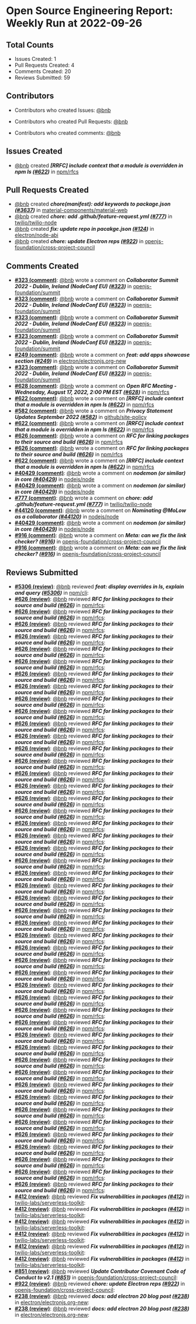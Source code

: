 # Open Source Engineering Report: Weekly Run at 2022-09-26

## Total Counts

* Issues Created: 1
* Pull Requests Created: 4
* Comments Created: 20
* Reviews Submitted: 59

## Contributors

* Contributors who created Issues: [@bnb](https://github.com/bnb)

* Contributors who created Pull Requests: [@bnb](https://github.com/bnb)

* Contributors who created comments: [@bnb](https://github.com/bnb)

## Issues Created

* [@bnb](https://github.com/bnb) created _**[RRFC] include context that a module is overridden in npm ls ([#622](https://github.com/npm/rfcs/issues/622))**_ in [npm/rfcs](https://github.com/npm/rfcs)

## Pull Requests Created

* [@bnb](https://github.com/bnb) created _**chore(manifest): add keywords to package.json ([#3637](https://github.com/material-components/material-web/pull/3637))**_ in [material-components/material-web](https://github.com/material-components/material-web)
* [@bnb](https://github.com/bnb) created _**chore: add .github/feature-request.yml ([#777](https://github.com/twilio/twilio-node/pull/777))**_ in [twilio/twilio-node](https://github.com/twilio/twilio-node)
* [@bnb](https://github.com/bnb) created _**fix: update repo in pacakge.json ([#124](https://github.com/electron/node-abi/pull/124))**_ in [electron/node-abi](https://github.com/electron/node-abi)
* [@bnb](https://github.com/bnb) created _**chore: update Electron reps ([#922](https://github.com/openjs-foundation/cross-project-council/pull/922))**_ in [openjs-foundation/cross-project-council](https://github.com/openjs-foundation/cross-project-council)

## Comments Created

* **[#323 (comment)](https://github.com/openjs-foundation/summit/issues/323#issuecomment-1231818707)**: [@bnb](https://github.com/bnb) wrote a comment on _**Collaborator Summit 2022 - Dublin, Ireland (NodeConf EU) ([#323](https://github.com/openjs-foundation/summit/issues/323))**_ in [openjs-foundation/summit](https://github.com/openjs-foundation/summit)
* **[#323 (comment)](https://github.com/openjs-foundation/summit/issues/323#issuecomment-1220997193)**: [@bnb](https://github.com/bnb) wrote a comment on _**Collaborator Summit 2022 - Dublin, Ireland (NodeConf EU) ([#323](https://github.com/openjs-foundation/summit/issues/323))**_ in [openjs-foundation/summit](https://github.com/openjs-foundation/summit)
* **[#323 (comment)](https://github.com/openjs-foundation/summit/issues/323#issuecomment-1220996507)**: [@bnb](https://github.com/bnb) wrote a comment on _**Collaborator Summit 2022 - Dublin, Ireland (NodeConf EU) ([#323](https://github.com/openjs-foundation/summit/issues/323))**_ in [openjs-foundation/summit](https://github.com/openjs-foundation/summit)
* **[#323 (comment)](https://github.com/openjs-foundation/summit/issues/323#issuecomment-1220315409)**: [@bnb](https://github.com/bnb) wrote a comment on _**Collaborator Summit 2022 - Dublin, Ireland (NodeConf EU) ([#323](https://github.com/openjs-foundation/summit/issues/323))**_ in [openjs-foundation/summit](https://github.com/openjs-foundation/summit)
* **[#249 (comment)](https://github.com/electron/electronjs.org-new/pull/249#issuecomment-1219777869)**: [@bnb](https://github.com/bnb) wrote a comment on _**feat: add apps showcase section ([#249](https://github.com/electron/electronjs.org-new/pull/249))**_ in [electron/electronjs.org-new](https://github.com/electron/electronjs.org-new)
* **[#323 (comment)](https://github.com/openjs-foundation/summit/issues/323#issuecomment-1218468316)**: [@bnb](https://github.com/bnb) wrote a comment on _**Collaborator Summit 2022 - Dublin, Ireland (NodeConf EU) ([#323](https://github.com/openjs-foundation/summit/issues/323))**_ in [openjs-foundation/summit](https://github.com/openjs-foundation/summit)
* **[#628 (comment)](https://github.com/npm/rfcs/issues/628#issuecomment-1218324237)**: [@bnb](https://github.com/bnb) wrote a comment on _**Open RFC Meeting - Wednesday, August 17, 2022, 2:00 PM EST ([#628](https://github.com/npm/rfcs/issues/628))**_ in [npm/rfcs](https://github.com/npm/rfcs)
* **[#622 (comment)](https://github.com/npm/rfcs/issues/622#issuecomment-1217515051)**: [@bnb](https://github.com/bnb) wrote a comment on _**[RRFC] include context that a module is overridden in npm ls ([#622](https://github.com/npm/rfcs/issues/622))**_ in [npm/rfcs](https://github.com/npm/rfcs)
* **[#582 (comment)](https://github.com/github/site-policy/pull/582#issuecomment-1209538343)**: [@bnb](https://github.com/bnb) wrote a comment on _**Privacy Statement Updates September 2022 ([#582](https://github.com/github/site-policy/pull/582))**_ in [github/site-policy](https://github.com/github/site-policy)
* **[#622 (comment)](https://github.com/npm/rfcs/issues/622#issuecomment-1208677713)**: [@bnb](https://github.com/bnb) wrote a comment on _**[RRFC] include context that a module is overridden in npm ls ([#622](https://github.com/npm/rfcs/issues/622))**_ in [npm/rfcs](https://github.com/npm/rfcs)
* **[#626 (comment)](https://github.com/npm/rfcs/pull/626#issuecomment-1208404501)**: [@bnb](https://github.com/bnb) wrote a comment on _**RFC for linking packages to their source and build ([#626](https://github.com/npm/rfcs/pull/626))**_ in [npm/rfcs](https://github.com/npm/rfcs)
* **[#626 (comment)](https://github.com/npm/rfcs/pull/626#issuecomment-1208359826)**: [@bnb](https://github.com/bnb) wrote a comment on _**RFC for linking packages to their source and build ([#626](https://github.com/npm/rfcs/pull/626))**_ in [npm/rfcs](https://github.com/npm/rfcs)
* **[#622 (comment)](https://github.com/npm/rfcs/issues/622#issuecomment-1206770524)**: [@bnb](https://github.com/bnb) wrote a comment on _**[RRFC] include context that a module is overridden in npm ls ([#622](https://github.com/npm/rfcs/issues/622))**_ in [npm/rfcs](https://github.com/npm/rfcs)
* **[#40429 (comment)](https://github.com/nodejs/node/issues/40429#issuecomment-1204434351)**: [@bnb](https://github.com/bnb) wrote a comment on _**nodemon (or similar) in core ([#40429](https://github.com/nodejs/node/issues/40429))**_ in [nodejs/node](https://github.com/nodejs/node)
* **[#40429 (comment)](https://github.com/nodejs/node/issues/40429#issuecomment-1204433046)**: [@bnb](https://github.com/bnb) wrote a comment on _**nodemon (or similar) in core ([#40429](https://github.com/nodejs/node/issues/40429))**_ in [nodejs/node](https://github.com/nodejs/node)
* **[#777 (comment)](https://github.com/twilio/twilio-node/pull/777#issuecomment-1204275170)**: [@bnb](https://github.com/bnb) wrote a comment on _**chore: add .github/feature-request.yml ([#777](https://github.com/twilio/twilio-node/pull/777))**_ in [twilio/twilio-node](https://github.com/twilio/twilio-node)
* **[#44120 (comment)](https://github.com/nodejs/node/issues/44120#issuecomment-1204266631)**: [@bnb](https://github.com/bnb) wrote a comment on _**Nominating @MoLow as a collaborator ([#44120](https://github.com/nodejs/node/issues/44120))**_ in [nodejs/node](https://github.com/nodejs/node)
* **[#40429 (comment)](https://github.com/nodejs/node/issues/40429#issuecomment-1203500647)**: [@bnb](https://github.com/bnb) wrote a comment on _**nodemon (or similar) in core ([#40429](https://github.com/nodejs/node/issues/40429))**_ in [nodejs/node](https://github.com/nodejs/node)
* **[#916 (comment)](https://github.com/openjs-foundation/cross-project-council/issues/916#issuecomment-1202933213)**: [@bnb](https://github.com/bnb) wrote a comment on _**Meta: can we fix the link checker? ([#916](https://github.com/openjs-foundation/cross-project-council/issues/916))**_ in [openjs-foundation/cross-project-council](https://github.com/openjs-foundation/cross-project-council)
* **[#916 (comment)](https://github.com/openjs-foundation/cross-project-council/issues/916#issuecomment-1202932048)**: [@bnb](https://github.com/bnb) wrote a comment on _**Meta: can we fix the link checker? ([#916](https://github.com/openjs-foundation/cross-project-council/issues/916))**_ in [openjs-foundation/cross-project-council](https://github.com/openjs-foundation/cross-project-council)

## Reviews Submitted

* **[#5306 (review)](https://github.com/npm/cli/pull/5306#pullrequestreview-1075098980)**: [@bnb](https://github.com/bnb) reviewed _**feat: display overrides in ls, explain and query ([#5306](https://github.com/npm/cli/pull/5306))**_ in [npm/cli](https://github.com/npm/cli): 
* **[#626 (review)](https://github.com/npm/rfcs/pull/626#pullrequestreview-1067198775)**: [@bnb](https://github.com/bnb) reviewed _**RFC for linking packages to their source and build ([#626](https://github.com/npm/rfcs/pull/626))**_ in [npm/rfcs](https://github.com/npm/rfcs): 
* **[#626 (review)](https://github.com/npm/rfcs/pull/626#pullrequestreview-1067188571)**: [@bnb](https://github.com/bnb) reviewed _**RFC for linking packages to their source and build ([#626](https://github.com/npm/rfcs/pull/626))**_ in [npm/rfcs](https://github.com/npm/rfcs): 
* **[#626 (review)](https://github.com/npm/rfcs/pull/626#pullrequestreview-1067187831)**: [@bnb](https://github.com/bnb) reviewed _**RFC for linking packages to their source and build ([#626](https://github.com/npm/rfcs/pull/626))**_ in [npm/rfcs](https://github.com/npm/rfcs): 
* **[#626 (review)](https://github.com/npm/rfcs/pull/626#pullrequestreview-1067175443)**: [@bnb](https://github.com/bnb) reviewed _**RFC for linking packages to their source and build ([#626](https://github.com/npm/rfcs/pull/626))**_ in [npm/rfcs](https://github.com/npm/rfcs): 
* **[#626 (review)](https://github.com/npm/rfcs/pull/626#pullrequestreview-1067168782)**: [@bnb](https://github.com/bnb) reviewed _**RFC for linking packages to their source and build ([#626](https://github.com/npm/rfcs/pull/626))**_ in [npm/rfcs](https://github.com/npm/rfcs): 
* **[#626 (review)](https://github.com/npm/rfcs/pull/626#pullrequestreview-1067062082)**: [@bnb](https://github.com/bnb) reviewed _**RFC for linking packages to their source and build ([#626](https://github.com/npm/rfcs/pull/626))**_ in [npm/rfcs](https://github.com/npm/rfcs): 
* **[#626 (review)](https://github.com/npm/rfcs/pull/626#pullrequestreview-1065780566)**: [@bnb](https://github.com/bnb) reviewed _**RFC for linking packages to their source and build ([#626](https://github.com/npm/rfcs/pull/626))**_ in [npm/rfcs](https://github.com/npm/rfcs): 
* **[#626 (review)](https://github.com/npm/rfcs/pull/626#pullrequestreview-1065778295)**: [@bnb](https://github.com/bnb) reviewed _**RFC for linking packages to their source and build ([#626](https://github.com/npm/rfcs/pull/626))**_ in [npm/rfcs](https://github.com/npm/rfcs): 
* **[#626 (review)](https://github.com/npm/rfcs/pull/626#pullrequestreview-1065775700)**: [@bnb](https://github.com/bnb) reviewed _**RFC for linking packages to their source and build ([#626](https://github.com/npm/rfcs/pull/626))**_ in [npm/rfcs](https://github.com/npm/rfcs): 
* **[#626 (review)](https://github.com/npm/rfcs/pull/626#pullrequestreview-1065774819)**: [@bnb](https://github.com/bnb) reviewed _**RFC for linking packages to their source and build ([#626](https://github.com/npm/rfcs/pull/626))**_ in [npm/rfcs](https://github.com/npm/rfcs): 
* **[#626 (review)](https://github.com/npm/rfcs/pull/626#pullrequestreview-1065771990)**: [@bnb](https://github.com/bnb) reviewed _**RFC for linking packages to their source and build ([#626](https://github.com/npm/rfcs/pull/626))**_ in [npm/rfcs](https://github.com/npm/rfcs): 
* **[#626 (review)](https://github.com/npm/rfcs/pull/626#pullrequestreview-1065770595)**: [@bnb](https://github.com/bnb) reviewed _**RFC for linking packages to their source and build ([#626](https://github.com/npm/rfcs/pull/626))**_ in [npm/rfcs](https://github.com/npm/rfcs): 
* **[#626 (review)](https://github.com/npm/rfcs/pull/626#pullrequestreview-1065768800)**: [@bnb](https://github.com/bnb) reviewed _**RFC for linking packages to their source and build ([#626](https://github.com/npm/rfcs/pull/626))**_ in [npm/rfcs](https://github.com/npm/rfcs): 
* **[#626 (review)](https://github.com/npm/rfcs/pull/626#pullrequestreview-1065767680)**: [@bnb](https://github.com/bnb) reviewed _**RFC for linking packages to their source and build ([#626](https://github.com/npm/rfcs/pull/626))**_ in [npm/rfcs](https://github.com/npm/rfcs): 
* **[#626 (review)](https://github.com/npm/rfcs/pull/626#pullrequestreview-1065766336)**: [@bnb](https://github.com/bnb) reviewed _**RFC for linking packages to their source and build ([#626](https://github.com/npm/rfcs/pull/626))**_ in [npm/rfcs](https://github.com/npm/rfcs): 
* **[#626 (review)](https://github.com/npm/rfcs/pull/626#pullrequestreview-1065764703)**: [@bnb](https://github.com/bnb) reviewed _**RFC for linking packages to their source and build ([#626](https://github.com/npm/rfcs/pull/626))**_ in [npm/rfcs](https://github.com/npm/rfcs): 
* **[#626 (review)](https://github.com/npm/rfcs/pull/626#pullrequestreview-1065764317)**: [@bnb](https://github.com/bnb) reviewed _**RFC for linking packages to their source and build ([#626](https://github.com/npm/rfcs/pull/626))**_ in [npm/rfcs](https://github.com/npm/rfcs): 
* **[#626 (review)](https://github.com/npm/rfcs/pull/626#pullrequestreview-1065762704)**: [@bnb](https://github.com/bnb) reviewed _**RFC for linking packages to their source and build ([#626](https://github.com/npm/rfcs/pull/626))**_ in [npm/rfcs](https://github.com/npm/rfcs): 
* **[#626 (review)](https://github.com/npm/rfcs/pull/626#pullrequestreview-1065761402)**: [@bnb](https://github.com/bnb) reviewed _**RFC for linking packages to their source and build ([#626](https://github.com/npm/rfcs/pull/626))**_ in [npm/rfcs](https://github.com/npm/rfcs): 
* **[#626 (review)](https://github.com/npm/rfcs/pull/626#pullrequestreview-1065760981)**: [@bnb](https://github.com/bnb) reviewed _**RFC for linking packages to their source and build ([#626](https://github.com/npm/rfcs/pull/626))**_ in [npm/rfcs](https://github.com/npm/rfcs): 
* **[#626 (review)](https://github.com/npm/rfcs/pull/626#pullrequestreview-1065760284)**: [@bnb](https://github.com/bnb) reviewed _**RFC for linking packages to their source and build ([#626](https://github.com/npm/rfcs/pull/626))**_ in [npm/rfcs](https://github.com/npm/rfcs): 
* **[#626 (review)](https://github.com/npm/rfcs/pull/626#pullrequestreview-1065756431)**: [@bnb](https://github.com/bnb) reviewed _**RFC for linking packages to their source and build ([#626](https://github.com/npm/rfcs/pull/626))**_ in [npm/rfcs](https://github.com/npm/rfcs): 
* **[#626 (review)](https://github.com/npm/rfcs/pull/626#pullrequestreview-1065756025)**: [@bnb](https://github.com/bnb) reviewed _**RFC for linking packages to their source and build ([#626](https://github.com/npm/rfcs/pull/626))**_ in [npm/rfcs](https://github.com/npm/rfcs): 
* **[#626 (review)](https://github.com/npm/rfcs/pull/626#pullrequestreview-1065753989)**: [@bnb](https://github.com/bnb) reviewed _**RFC for linking packages to their source and build ([#626](https://github.com/npm/rfcs/pull/626))**_ in [npm/rfcs](https://github.com/npm/rfcs): 
* **[#626 (review)](https://github.com/npm/rfcs/pull/626#pullrequestreview-1065751658)**: [@bnb](https://github.com/bnb) reviewed _**RFC for linking packages to their source and build ([#626](https://github.com/npm/rfcs/pull/626))**_ in [npm/rfcs](https://github.com/npm/rfcs): 
* **[#626 (review)](https://github.com/npm/rfcs/pull/626#pullrequestreview-1065750920)**: [@bnb](https://github.com/bnb) reviewed _**RFC for linking packages to their source and build ([#626](https://github.com/npm/rfcs/pull/626))**_ in [npm/rfcs](https://github.com/npm/rfcs): 
* **[#626 (review)](https://github.com/npm/rfcs/pull/626#pullrequestreview-1065748167)**: [@bnb](https://github.com/bnb) reviewed _**RFC for linking packages to their source and build ([#626](https://github.com/npm/rfcs/pull/626))**_ in [npm/rfcs](https://github.com/npm/rfcs): 
* **[#626 (review)](https://github.com/npm/rfcs/pull/626#pullrequestreview-1065738870)**: [@bnb](https://github.com/bnb) reviewed _**RFC for linking packages to their source and build ([#626](https://github.com/npm/rfcs/pull/626))**_ in [npm/rfcs](https://github.com/npm/rfcs): 
* **[#626 (review)](https://github.com/npm/rfcs/pull/626#pullrequestreview-1065737951)**: [@bnb](https://github.com/bnb) reviewed _**RFC for linking packages to their source and build ([#626](https://github.com/npm/rfcs/pull/626))**_ in [npm/rfcs](https://github.com/npm/rfcs): 
* **[#626 (review)](https://github.com/npm/rfcs/pull/626#pullrequestreview-1065731345)**: [@bnb](https://github.com/bnb) reviewed _**RFC for linking packages to their source and build ([#626](https://github.com/npm/rfcs/pull/626))**_ in [npm/rfcs](https://github.com/npm/rfcs): 
* **[#626 (review)](https://github.com/npm/rfcs/pull/626#pullrequestreview-1065728686)**: [@bnb](https://github.com/bnb) reviewed _**RFC for linking packages to their source and build ([#626](https://github.com/npm/rfcs/pull/626))**_ in [npm/rfcs](https://github.com/npm/rfcs): 
* **[#626 (review)](https://github.com/npm/rfcs/pull/626#pullrequestreview-1065723451)**: [@bnb](https://github.com/bnb) reviewed _**RFC for linking packages to their source and build ([#626](https://github.com/npm/rfcs/pull/626))**_ in [npm/rfcs](https://github.com/npm/rfcs): 
* **[#626 (review)](https://github.com/npm/rfcs/pull/626#pullrequestreview-1065716322)**: [@bnb](https://github.com/bnb) reviewed _**RFC for linking packages to their source and build ([#626](https://github.com/npm/rfcs/pull/626))**_ in [npm/rfcs](https://github.com/npm/rfcs): 
* **[#626 (review)](https://github.com/npm/rfcs/pull/626#pullrequestreview-1065711322)**: [@bnb](https://github.com/bnb) reviewed _**RFC for linking packages to their source and build ([#626](https://github.com/npm/rfcs/pull/626))**_ in [npm/rfcs](https://github.com/npm/rfcs): 
* **[#626 (review)](https://github.com/npm/rfcs/pull/626#pullrequestreview-1065696488)**: [@bnb](https://github.com/bnb) reviewed _**RFC for linking packages to their source and build ([#626](https://github.com/npm/rfcs/pull/626))**_ in [npm/rfcs](https://github.com/npm/rfcs): 
* **[#626 (review)](https://github.com/npm/rfcs/pull/626#pullrequestreview-1065690677)**: [@bnb](https://github.com/bnb) reviewed _**RFC for linking packages to their source and build ([#626](https://github.com/npm/rfcs/pull/626))**_ in [npm/rfcs](https://github.com/npm/rfcs): 
* **[#626 (review)](https://github.com/npm/rfcs/pull/626#pullrequestreview-1065687421)**: [@bnb](https://github.com/bnb) reviewed _**RFC for linking packages to their source and build ([#626](https://github.com/npm/rfcs/pull/626))**_ in [npm/rfcs](https://github.com/npm/rfcs): 
* **[#626 (review)](https://github.com/npm/rfcs/pull/626#pullrequestreview-1065686043)**: [@bnb](https://github.com/bnb) reviewed _**RFC for linking packages to their source and build ([#626](https://github.com/npm/rfcs/pull/626))**_ in [npm/rfcs](https://github.com/npm/rfcs): 
* **[#626 (review)](https://github.com/npm/rfcs/pull/626#pullrequestreview-1065683782)**: [@bnb](https://github.com/bnb) reviewed _**RFC for linking packages to their source and build ([#626](https://github.com/npm/rfcs/pull/626))**_ in [npm/rfcs](https://github.com/npm/rfcs): 
* **[#626 (review)](https://github.com/npm/rfcs/pull/626#pullrequestreview-1065680786)**: [@bnb](https://github.com/bnb) reviewed _**RFC for linking packages to their source and build ([#626](https://github.com/npm/rfcs/pull/626))**_ in [npm/rfcs](https://github.com/npm/rfcs): 
* **[#626 (review)](https://github.com/npm/rfcs/pull/626#pullrequestreview-1065669331)**: [@bnb](https://github.com/bnb) reviewed _**RFC for linking packages to their source and build ([#626](https://github.com/npm/rfcs/pull/626))**_ in [npm/rfcs](https://github.com/npm/rfcs): 
* **[#626 (review)](https://github.com/npm/rfcs/pull/626#pullrequestreview-1065664539)**: [@bnb](https://github.com/bnb) reviewed _**RFC for linking packages to their source and build ([#626](https://github.com/npm/rfcs/pull/626))**_ in [npm/rfcs](https://github.com/npm/rfcs): 
* **[#626 (review)](https://github.com/npm/rfcs/pull/626#pullrequestreview-1065659157)**: [@bnb](https://github.com/bnb) reviewed _**RFC for linking packages to their source and build ([#626](https://github.com/npm/rfcs/pull/626))**_ in [npm/rfcs](https://github.com/npm/rfcs): 
* **[#626 (review)](https://github.com/npm/rfcs/pull/626#pullrequestreview-1065657219)**: [@bnb](https://github.com/bnb) reviewed _**RFC for linking packages to their source and build ([#626](https://github.com/npm/rfcs/pull/626))**_ in [npm/rfcs](https://github.com/npm/rfcs): 
* **[#626 (review)](https://github.com/npm/rfcs/pull/626#pullrequestreview-1065655056)**: [@bnb](https://github.com/bnb) reviewed _**RFC for linking packages to their source and build ([#626](https://github.com/npm/rfcs/pull/626))**_ in [npm/rfcs](https://github.com/npm/rfcs): 
* **[#626 (review)](https://github.com/npm/rfcs/pull/626#pullrequestreview-1065652423)**: [@bnb](https://github.com/bnb) reviewed _**RFC for linking packages to their source and build ([#626](https://github.com/npm/rfcs/pull/626))**_ in [npm/rfcs](https://github.com/npm/rfcs): 
* **[#626 (review)](https://github.com/npm/rfcs/pull/626#pullrequestreview-1065650510)**: [@bnb](https://github.com/bnb) reviewed _**RFC for linking packages to their source and build ([#626](https://github.com/npm/rfcs/pull/626))**_ in [npm/rfcs](https://github.com/npm/rfcs): 
* **[#626 (review)](https://github.com/npm/rfcs/pull/626#pullrequestreview-1065629811)**: [@bnb](https://github.com/bnb) reviewed _**RFC for linking packages to their source and build ([#626](https://github.com/npm/rfcs/pull/626))**_ in [npm/rfcs](https://github.com/npm/rfcs): 
* **[#412 (review)](https://github.com/twilio-labs/serverless-toolkit/pull/412#pullrequestreview-1064201924)**: [@bnb](https://github.com/bnb) reviewed _**Fix vulnerabilities in packages ([#412](https://github.com/twilio-labs/serverless-toolkit/pull/412))**_ in [twilio-labs/serverless-toolkit](https://github.com/twilio-labs/serverless-toolkit): 
* **[#412 (review)](https://github.com/twilio-labs/serverless-toolkit/pull/412#pullrequestreview-1064199869)**: [@bnb](https://github.com/bnb) reviewed _**Fix vulnerabilities in packages ([#412](https://github.com/twilio-labs/serverless-toolkit/pull/412))**_ in [twilio-labs/serverless-toolkit](https://github.com/twilio-labs/serverless-toolkit): 
* **[#412 (review)](https://github.com/twilio-labs/serverless-toolkit/pull/412#pullrequestreview-1064197023)**: [@bnb](https://github.com/bnb) reviewed _**Fix vulnerabilities in packages ([#412](https://github.com/twilio-labs/serverless-toolkit/pull/412))**_ in [twilio-labs/serverless-toolkit](https://github.com/twilio-labs/serverless-toolkit): 
* **[#412 (review)](https://github.com/twilio-labs/serverless-toolkit/pull/412#pullrequestreview-1064191031)**: [@bnb](https://github.com/bnb) reviewed _**Fix vulnerabilities in packages ([#412](https://github.com/twilio-labs/serverless-toolkit/pull/412))**_ in [twilio-labs/serverless-toolkit](https://github.com/twilio-labs/serverless-toolkit): 
* **[#412 (review)](https://github.com/twilio-labs/serverless-toolkit/pull/412#pullrequestreview-1064182138)**: [@bnb](https://github.com/bnb) reviewed _**Fix vulnerabilities in packages ([#412](https://github.com/twilio-labs/serverless-toolkit/pull/412))**_ in [twilio-labs/serverless-toolkit](https://github.com/twilio-labs/serverless-toolkit): 
* **[#412 (review)](https://github.com/twilio-labs/serverless-toolkit/pull/412#pullrequestreview-1064178160)**: [@bnb](https://github.com/bnb) reviewed _**Fix vulnerabilities in packages ([#412](https://github.com/twilio-labs/serverless-toolkit/pull/412))**_ in [twilio-labs/serverless-toolkit](https://github.com/twilio-labs/serverless-toolkit): 
* **[#851 (review)](https://github.com/openjs-foundation/cross-project-council/pull/851#pullrequestreview-1059082027)**: [@bnb](https://github.com/bnb) reviewed _**Update Contributor Covenant Code of Conduct to v2.1 ([#851](https://github.com/openjs-foundation/cross-project-council/pull/851))**_ in [openjs-foundation/cross-project-council](https://github.com/openjs-foundation/cross-project-council): 
* **[#922 (review)](https://github.com/openjs-foundation/cross-project-council/pull/922#pullrequestreview-1059079483)**: [@bnb](https://github.com/bnb) reviewed _**chore: update Electron reps ([#922](https://github.com/openjs-foundation/cross-project-council/pull/922))**_ in [openjs-foundation/cross-project-council](https://github.com/openjs-foundation/cross-project-council): 
* **[#238 (review)](https://github.com/electron/electronjs.org-new/pull/238#pullrequestreview-1059072921)**: [@bnb](https://github.com/bnb) reviewed _**docs: add electron 20 blog post ([#238](https://github.com/electron/electronjs.org-new/pull/238))**_ in [electron/electronjs.org-new](https://github.com/electron/electronjs.org-new): 
* **[#238 (review)](https://github.com/electron/electronjs.org-new/pull/238#pullrequestreview-1059062740)**: [@bnb](https://github.com/bnb) reviewed _**docs: add electron 20 blog post ([#238](https://github.com/electron/electronjs.org-new/pull/238))**_ in [electron/electronjs.org-new](https://github.com/electron/electronjs.org-new): 